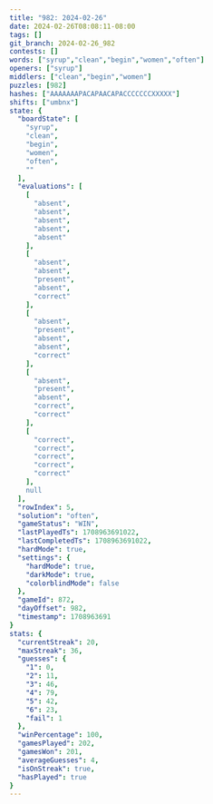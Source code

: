 ```yaml
---
title: "982: 2024-02-26"
date: 2024-02-26T08:08:11-08:00
tags: []
git_branch: 2024-02-26_982
contests: []
words: ["syrup","clean","begin","women","often"]
openers: ["syrup"]
middlers: ["clean","begin","women"]
puzzles: [982]
hashes: ["AAAAAAAPACAPAACAPACCCCCCCXXXXX"]
shifts: ["umbnx"]
state: {
  "boardState": [
    "syrup",
    "clean",
    "begin",
    "women",
    "often",
    ""
  ],
  "evaluations": [
    [
      "absent",
      "absent",
      "absent",
      "absent",
      "absent"
    ],
    [
      "absent",
      "absent",
      "present",
      "absent",
      "correct"
    ],
    [
      "absent",
      "present",
      "absent",
      "absent",
      "correct"
    ],
    [
      "absent",
      "present",
      "absent",
      "correct",
      "correct"
    ],
    [
      "correct",
      "correct",
      "correct",
      "correct",
      "correct"
    ],
    null
  ],
  "rowIndex": 5,
  "solution": "often",
  "gameStatus": "WIN",
  "lastPlayedTs": 1708963691022,
  "lastCompletedTs": 1708963691022,
  "hardMode": true,
  "settings": {
    "hardMode": true,
    "darkMode": true,
    "colorblindMode": false
  },
  "gameId": 872,
  "dayOffset": 982,
  "timestamp": 1708963691
}
stats: {
  "currentStreak": 20,
  "maxStreak": 36,
  "guesses": {
    "1": 0,
    "2": 11,
    "3": 46,
    "4": 79,
    "5": 42,
    "6": 23,
    "fail": 1
  },
  "winPercentage": 100,
  "gamesPlayed": 202,
  "gamesWon": 201,
  "averageGuesses": 4,
  "isOnStreak": true,
  "hasPlayed": true
}
---
```

<!-- more -->
